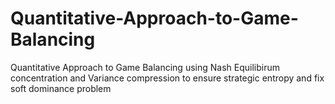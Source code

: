 # Quantitative-Approach-to-Game-Balancing
Quantitative Approach to Game Balancing using Nash Equilibirum concentration and Variance compression to ensure strategic entropy and fix soft dominance problem

